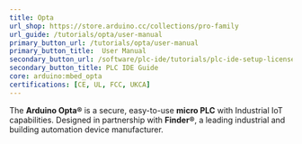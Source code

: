 ```yaml
---
title: Opta
url_shop: https://store.arduino.cc/collections/pro-family
url_guide: /tutorials/opta/user-manual
primary_button_url: /tutorials/opta/user-manual
primary_button_title:  User Manual
secondary_button_url: /software/plc-ide/tutorials/plc-ide-setup-license
secondary_button_title: PLC IDE Guide
core: arduino:mbed_opta
certifications: [CE, UL, FCC, UKCA]
---
```



The **Arduino Opta®** is a secure, easy-to-use **micro PLC** with Industrial IoT capabilities. Designed in partnership with **Finder®**, a leading industrial and building automation device manufacturer.
